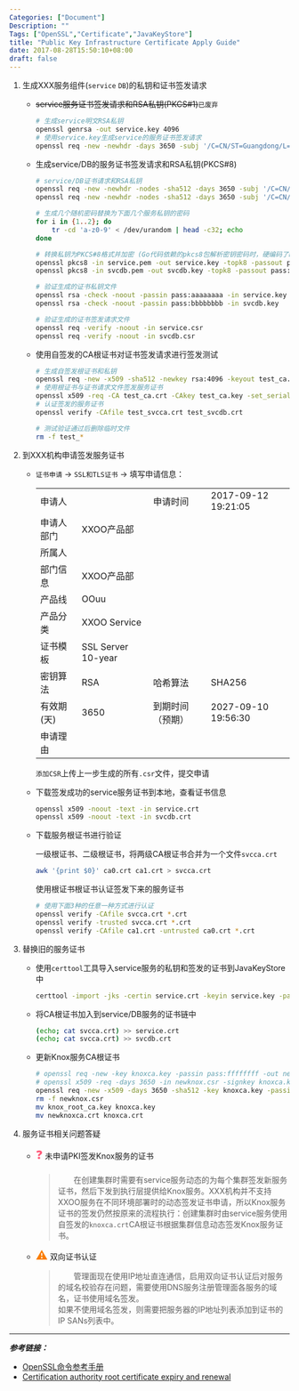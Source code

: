 ```yaml
---
Categories: ["Document"]
Description: ""
Tags: ["OpenSSL","Certificate","JavaKeyStore"]
title: "Public Key Infrastructure Certificate Apply Guide"
date: 2017-08-28T15:50:10+08:00
draft: false
---
```


1. 生成XXX服务组件(`service` `DB`)的私钥和证书签发请求

	- ~~service服务证书签发请求和RSA私钥(PKCS#1)~~`已废弃`

		```bash
		# 生成service明文RSA私钥
		openssl genrsa -out service.key 4096
		# 使用service.key生成service的服务证书签发请求
		openssl req -new -newhdr -days 3650 -subj '/C=CN/ST=Guangdong/L=Shenzhen/O=XXOO/OU=OOuu/CN=service.xxx.com' -key service.key -out service.csr
		```

	- 生成service/DB的服务证书签发请求和RSA私钥(PKCS#8)

		```bash
		# service/DB证书请求和RSA私钥
		openssl req -new -newhdr -nodes -sha512 -days 3650 -subj '/C=CN/O=XXOO/CN=svc.xxx.com' -newkey rsa:4096 -keyout service.pem -out service.csr
		openssl req -new -newhdr -nodes -sha512 -days 3650 -subj '/C=CN/O=XXOO/CN=db.xxx.com' -newkey rsa:4096 -keyout svcdb.pem -out svcdb.csr

		# 生成几个随机密码替换为下面几个服务私钥的密码
		for i in {1..2}; do
			tr -cd 'a-z0-9' < /dev/urandom | head -c32; echo
		done

		# 转换私钥为PKCS#8格式并加密 (Go代码依赖的pkcs8包解析密钥密码时，硬编码了hash函数为sha1，所以此处转换私钥时强制使用hmacWithSHA1)
		openssl pkcs8 -in service.pem -out service.key -topk8 -passout pass:aaaaaaaa -v2 aes-256-cbc -iter 65536 -v2prf hmacWithSHA1
		openssl pkcs8 -in svcdb.pem -out svcdb.key -topk8 -passout pass:bbbbbbbb -v2 aes-256-cbc -iter 65536 -v2prf hmacWithSHA1

		# 验证生成的证书私钥文件
		openssl rsa -check -noout -passin pass:aaaaaaaa -in service.key
		openssl rsa -check -noout -passin pass:bbbbbbbb -in svcdb.key

		# 验证生成的证书签发请求文件
		openssl req -verify -noout -in service.csr
		openssl req -verify -noout -in svcdb.csr
		```

	- 使用自签发的CA根证书对证书签发请求进行签发测试

		```bash
		# 生成自签发根证书和私钥
		openssl req -new -x509 -sha512 -newkey rsa:4096 -keyout test_ca.key -days 3650 -out test_ca.crt -subj '/C=CN/ST=Guangdong/L=Shenzhen/O=XXOO/OU=OOuu/CN=*.xxx.com' -passout pass:tttttttt
		# 使用根证书与证书请求文件签发服务证书
		openssl x509 -req -CA test_ca.crt -CAkey test_ca.key -set_serial 7 -passin pass:tttttttt -in svcdb.csr -out test_svcdb.crt
		# 认证签发的服务证书
		openssl verify -CAfile test_svcca.crt test_svcdb.crt

		# 测试验证通过后删除临时文件
		rm -f test_*
		```

2. 到XXX机构申请签发服务证书

	- `证书申请` -> `SSL和TLS证书` -> 填写申请信息：

		|          |                     |                |                   |
		|----------|---------------------|----------------|-------------------|
		|申请人    |                     |申请时间        |2017-09-12 19:21:05|
		|申请人部门|XXOO产品部           |                |                   |
		|所属人    |                     |                |                   |
		|部门信息  |XXOO产品部           |                |                   |
		|产品线    |OOuu                 |                |                   |
		|产品分类  |XXOO Service         |                |                   |
		|证书模板  |SSL Server 10-year   |                |                   |
		|密钥算法  |RSA                  |哈希算法        |SHA256             |
		|有效期(天)|3650                 |到期时间（预期）|2027-09-10 19:56:30|
		|申请理由  |                     |                |                   |

		`添加CSR`上传上一步生成的所有`.csr`文件，提交申请

	- 下载签发成功的service服务证书到本地，查看证书信息

		```bash
		openssl x509 -noout -text -in service.crt
		openssl x509 -noout -text -in svcdb.crt
		```

	- 下载服务根证书进行验证

		一级根证书、二级根证书，将两级CA根证书合并为一个文件`svcca.crt`

		```bash
		awk '{print $0}' ca0.crt ca1.crt > svcca.crt
		```

		<!--
		```
		-----BEGIN CERTIFICATE-----
		......
		-----END CERTIFICATE-----

		-----BEGIN CERTIFICATE-----
		......
		-----END CERTIFICATE-----
		```
		-->

		使用根证书根证书认证签发下来的服务证书

		```bash
		# 使用下面3种的任意一种方式进行认证
		openssl verify -CAfile svcca.crt *.crt
		openssl verify -trusted svcca.crt *.crt
		openssl verify -CAfile ca1.crt -untrusted ca0.crt *.crt
		```

3. 替换旧的服务证书

	- 使用`certtool`工具导入service服务的私钥和签发的证书到JavaKeyStore中

		```bash
		certtool -import -jks -certin service.crt -keyin service.key -passin aaaaaaaa -jksout service.jks -trust svcca.crt
		```

	- 将CA根证书加入到service/DB服务的证书链中

		```bash
		(echo; cat svcca.crt) >> service.crt
		(echo; cat svcca.crt) >> svcdb.crt
		```

	- 更新Knox服务CA根证书

		```bash
		# openssl req -new -key knoxca.key -passin pass:ffffffff -out newknox.csr -subj '/C=CN/ST=Guangdong/L=Shenzhen/O=XXOO/OU=OOuu/CN=knox.xxx.com'
		# openssl x509 -req -days 3650 -in newknox.csr -signkey knoxca.key -passin pass:ffffffff -out newknoxca.crt
		openssl req -new -x509 -days 3650 -sha512 -key knoxca.key -passin pass:ffffffff -out newknoxca.crt -subj '/C=CN/ST=Guangdong/L=Shenzhen/O=XXOO/OU=OOuu/CN=knox.xxx.com'
		rm -f newknox.csr
		mv knox_root_ca.key knoxca.key
		mv newknoxca.crt knoxca.crt
		```

4. 服务证书相关问题答疑

	- <font style="color: #FF5A79;font-size: 1.5em;">:question:</font> 未申请PKI签发Knox服务的证书

		> 　　在创建集群时需要有service服务动态的为每个集群签发新服务证书，然后下发到执行层提供给Knox服务。XXX机构并不支持XXOO服务在不同环境部署时的动态签发证书申请，所以Knox服务证书的签发仍然按原来的流程执行：创建集群时由service服务使用自签发的`knoxca.crt`CA根证书根据集群信息动态签发Knox服务证书。

	- <font style="color: rgb(250, 125, 0);font-size: 1.5em;">:warning:</font> 双向证书认证

		> 　　管理面现在使用IP地址直连通信，启用双向证书认证后对服务的域名校验存在问题，需要使用DNS服务注册管理面各服务的域名，证书使用域名签发。  
	  如果不使用域名签发，则需要把服务器的IP地址列表添加到证书的IP SANs列表中。

---

_**参考链接：**_  

- [OpenSSL命令参考手册](https://www.openssl.org/docs/man1.1.0/apps/)  
- [Certification authority root certificate expiry and renewal](https://serverfault.com/questions/306345/certification-authority-root-certificate-expiry-and-renewal)

